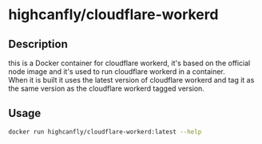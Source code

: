# highcanfly/cloudflare-workerd

## Description

this is a Docker container for cloudflare workerd, it's based on the official node image and it's used to run cloudflare workerd in a container.  
When it is built it uses the latest version of cloudflare workerd and tag it as the same version as the cloudflare workerd tagged version.

## Usage

```bash
docker run highcanfly/cloudflare-workerd:latest --help
```

